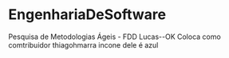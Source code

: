# EngenhariaDeSoftware
Pesquisa de Metodologias Ágeis - FDD
Lucas--OK
Coloca como comtribuidor  thiagohmarra incone dele é azul
